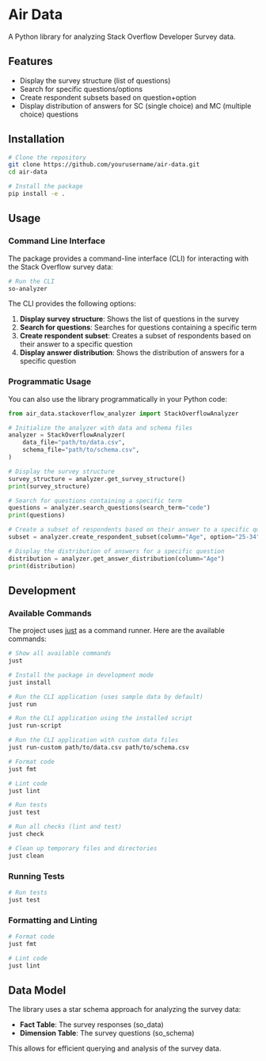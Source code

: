 # Air Data

A Python library for analyzing Stack Overflow Developer Survey data.

## Features

- Display the survey structure (list of questions)
- Search for specific questions/options
- Create respondent subsets based on question+option
- Display distribution of answers for SC (single choice) and MC (multiple choice) questions

## Installation

```bash
# Clone the repository
git clone https://github.com/yourusername/air-data.git
cd air-data

# Install the package
pip install -e .
```

## Usage

### Command Line Interface

The package provides a command-line interface (CLI) for interacting with the Stack Overflow survey data:

```bash
# Run the CLI
so-analyzer
```

The CLI provides the following options:

1. **Display survey structure**: Shows the list of questions in the survey
2. **Search for questions**: Searches for questions containing a specific term
3. **Create respondent subset**: Creates a subset of respondents based on their answer to a specific question
4. **Display answer distribution**: Shows the distribution of answers for a specific question

### Programmatic Usage

You can also use the library programmatically in your Python code:

```python
from air_data.stackoverflow_analyzer import StackOverflowAnalyzer

# Initialize the analyzer with data and schema files
analyzer = StackOverflowAnalyzer(
    data_file="path/to/data.csv",
    schema_file="path/to/schema.csv",
)

# Display the survey structure
survey_structure = analyzer.get_survey_structure()
print(survey_structure)

# Search for questions containing a specific term
questions = analyzer.search_questions(search_term="code")
print(questions)

# Create a subset of respondents based on their answer to a specific question
subset = analyzer.create_respondent_subset(column="Age", option="25-34")

# Display the distribution of answers for a specific question
distribution = analyzer.get_answer_distribution(column="Age")
print(distribution)
```

## Development

### Available Commands

The project uses [just](https://github.com/casey/just) as a command runner. Here are the available commands:

```bash
# Show all available commands
just

# Install the package in development mode
just install

# Run the CLI application (uses sample data by default)
just run

# Run the CLI application using the installed script
just run-script

# Run the CLI application with custom data files
just run-custom path/to/data.csv path/to/schema.csv

# Format code
just fmt

# Lint code
just lint

# Run tests
just test

# Run all checks (lint and test)
just check

# Clean up temporary files and directories
just clean
```

### Running Tests

```bash
# Run tests
just test
```

### Formatting and Linting

```bash
# Format code
just fmt

# Lint code
just lint
```

## Data Model

The library uses a star schema approach for analyzing the survey data:

- **Fact Table**: The survey responses (so_data)
- **Dimension Table**: The survey questions (so_schema)

This allows for efficient querying and analysis of the survey data.
